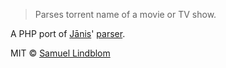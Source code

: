 > Parses torrent name of a movie or TV show.

A PHP port of [Jānis](https://github.com/jzjzjzj)' [parser](https://github.com/jzjzjzj/parse-torrent-name).

MIT © [Samuel Lindblom](https://github.com/rutinerad)
